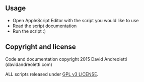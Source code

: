 Usage
-----

- Open AppleScript Editor with the script you would like to use
- Read the script documentation
- Run the script :)

Copyright and license
----------------------

Code and documentation copyright 2015 David Andreoletti (davidandreoletti.com)

ALL scripts released under [GPL v3 LICENSE](http://www.gnu.org/licenses/gpl-3.0.en.html).

